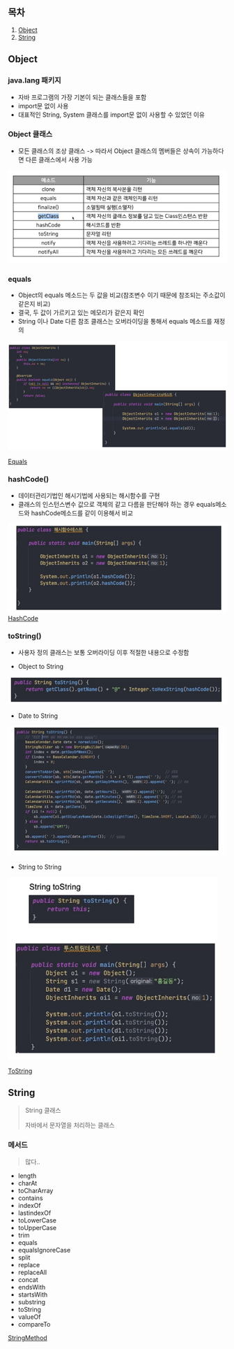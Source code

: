 ## 목차
1. [Object](#object)
2. [String](#string)

## Object 

### java.lang 패키지
- 자바 프로그램의 가장 기본이 되는 클래스들을 포함
- import문 없이 사용
- 대표적인 String, System 클래스를 import문 없이 사용할 수 있었던 이유

### Object 클래스
- 모든 클래스의 조상 클래스 -> 따라서 Object 클래스의 멤버들은 상속이 가능하다면 다른 클래스에서 사용 가능

![](img/2022-05-02-05-11-27.png)

### equals
- Object의 equals 메소드는 두 값을 비교(참조변수 이기 때문에 참조되는 주소값이 같은지 비교)
- 결국, 두 값이 가르키고 있는 메모리가 같은지 확인
- String 이나 Date 다른 참조 클래스는 오버라이딩을 통해서 equals 메소드를 재정의

![](img/2022-05-02-05-12-46.png)

[Equals](object/exam01/EqualSample.java)

### hashCode()
- 데이터관리기법인 해시기법에 사용되는 해시함수를 구현
- 클래스의 인스턴스변수 값으로 객체의 같고 다름을 판단해야 하는 경우 equals메소드와 hashCode메소드를 같이 이용해서 비교

![](img/2022-05-02-05-27-54.png)
[HashCode](object/exam01/HashSample.java)

### toString()
- 사용자 정의 클래스는 보통 오버라이딩 이후 적절한 내용으로 수정함

- Object to String

![](img/2022-05-02-05-29-22.png)

- Date to String

![](img/2022-05-02-05-29-35.png)

- String to String

![](img/2022-05-02-05-29-50.png)

[ToString](object/exam01/ToStringSample.java)


## String

> String 클래스
>
> 자바에서 문자열을 처리하는 클래스

### 메서드
> 많다..

- length
- charAt
- toCharArray
- contains
- indexOf
- lastindexOf
- toLowerCase
- toUpperCase
- trim
- equals
- equalsIgnoreCase
- split
- replace
- replaceAll
- concat
- endsWith
- startsWith
- substring
- toString
- valueOf
- compareTo

[StringMethod](object/exam03/StringTest.java)